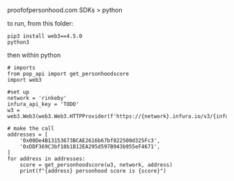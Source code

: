 proofofpersonhood.com SDKs > python

to run, from this folder:

```
pip3 install web3==4.5.0
python3

```

then within python

```
# imports
from pop_api import get_personhoodscore
import web3

#set up
network = 'rinkeby'
infura_api_key = 'TODO'
w3 = web3.Web3(web3.Web3.HTTPProvider(f'https://{network}.infura.io/v3/{infura_api_key}'))

# make the call
addresses = [
    '0x00De4B13153673BCAE2616b67bf822500d325Fc3',
    '0xDDF369C3bf18b1B12EA295d597B943b955eF4671',
]
for address in addresses:
    score = get_personhoodscore(w3, network, address)
    print(f"{address} personhood score is {score}")


```
